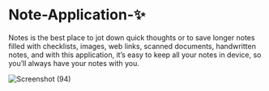 # Note-Application-✨
Notes is the best place to jot down quick thoughts or to save longer notes filled with checklists, images, web links, scanned documents, handwritten notes, and with this application, 
it’s easy to keep all your notes in device, so you’ll always have your notes with you.

![Screenshot (94)](https://user-images.githubusercontent.com/74622784/132749037-2d655806-d044-493c-880a-64b9bada9f90.png)
